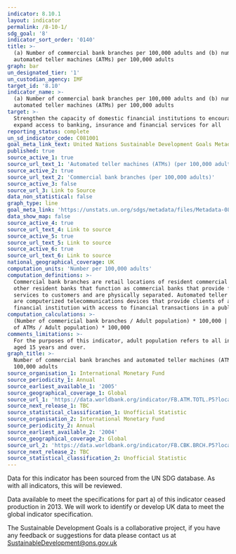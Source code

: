 ```yaml
---
indicator: 8.10.1
layout: indicator
permalink: /8-10-1/
sdg_goal: '8'
indicator_sort_order: '0140'
title: >-
  (a) Number of commercial bank branches per 100,000 adults and (b) number of
  automated teller machines (ATMs) per 100,000 adults
graph: bar
un_designated_tier: '1'
un_custodian_agency: IMF
target_id: '8.10'
indicator_name: >-
  (a) Number of commercial bank branches per 100,000 adults and (b) number of
  automated teller machines (ATMs) per 100,000 adults
target: >-
  Strengthen the capacity of domestic financial institutions to encourage and
  expand access to banking, insurance and financial services for all
reporting_status: complete
un_sd_indicator_code: C081001
goal_meta_link_text: United Nations Sustainable Development Goals Metadata (pdf 525kB)
published: true
source_active_1: true
source_url_text_1: 'Automated teller machines (ATMs) (per 100,000 adults)'
source_active_2: true
source_url_text_2: 'Commercial bank branches (per 100,000 adults)'
source_active_3: false
source_url_3: Link to Source
data_non_statistical: false
graph_type: line
goal_meta_link: 'https://unstats.un.org/sdgs/metadata/files/Metadata-08-10-01.pdf'
data_show_map: false
source_active_4: true
source_url_text_4: Link to source
source_active_5: true
source_url_text_5: Link to source
source_active_6: true
source_url_text_6: Link to source
national_geographical_coverage: UK
computation_units: 'Number per 100,000 adults'
computation_definitions: >-
  Commercial bank branches are retail locations of resident commercial banks and
  other resident banks that function as commercial banks that provide financial
  services to customers and are physically separated. Automated teller machines
  are computerized telecommunications devices that provide clients of a
  financial institution with access to financial transactions in a public place.
computation_calculations: >-
  (Number of commericial bank branches / Adult population) * 100,000 | (Number
  of ATMs / Adult population) * 100,000
comments_limitations: >-
  For the purposes of this indicator, adult population refers to all individuals
  aged 15 years and over.
graph_title: >-
  Number of commercial bank branches and automated teller machines (ATMs) per
  100,000 adults
source_organisation_1: International Monetary Fund
source_periodicity_1: Annual
source_earliest_available_1: '2005'
source_geographical_coverage_1: Global
source_url_1: 'https://data.worldbank.org/indicator/FB.ATM.TOTL.P5?locations=GB '
source_next_release_1: TBC
source_statistical_classification_1: Unofficial Statistic
source_organisation_2: International Monetary Fund
source_periodicity_2: Annual
source_earliest_available_2: '2004'
source_geographical_coverage_2: Global
source_url_2: 'https://data.worldbank.org/indicator/FB.CBK.BRCH.P5?locations=GB'
source_next_release_2: TBC
source_statistical_classification_2: Unofficial Statistic
---
```

Data for this indicator has been sourced from the UN SDG database. As with all indicators, this will be reviewed.

Data available to meet the specifications for part a) of this indicator ceased production in 2013. We will work to identify or develop UK data to meet the global indicator specification.

The Sustainable Development Goals is a collaborative project, if you have any feedback or suggestions for data please contact us at SustainableDevelopment@ons.gov.uk  
